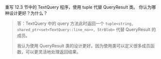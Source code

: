 重写 12.3 节中的 TextQuery 程序，使用 tuple 代替 QueryResult 类。
你认为哪种设计更好？为什么？

> 答：TextQuery 中的 query 方法此时返回一个 `tuple<string, shared_ptr<set<TextQuery::line_no>>, StrBlob>` 代替 QueryResult 的成员。
>
> 我认为使用 QueryResult 类的设计更好。因为使用类可以定义很多成员函数，可以更灵活地处理返回结果。
